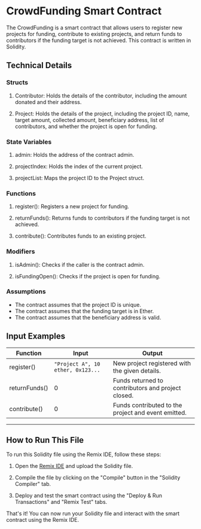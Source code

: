 # CrowdFunding Smart Contract

The CrowdFunding is a smart contract that allows users to register new projects for funding, contribute to existing projects, and return funds to contributors if the funding target is not achieved. This contract is written in Solidity.

## Technical Details

### Structs

1. Contributor: Holds the details of the contributor, including the amount donated and their address.

2. Project: Holds the details of the project, including the project ID, name, target amount, collected amount, beneficiary address, list of contributors, and whether the project is open for funding.

### State Variables

1. admin: Holds the address of the contract admin.

2. projectIndex: Holds the index of the current project.

3. projectList: Maps the project ID to the Project struct.

### Functions

1. register(): Registers a new project for funding.

2. returnFunds(): Returns funds to contributors if the funding target is not achieved.

3. contribute(): Contributes funds to an existing project.

### Modifiers

1. isAdmin(): Checks if the caller is the contract admin.

2. isFundingOpen(): Checks if the project is open for funding.

### Assumptions

- The contract assumes that the project ID is unique.
- The contract assumes that the funding target is in Ether.
- The contract assumes that the beneficiary address is valid.

## Input Examples

| Function      | Input                             | Output                                              |
| ------------- | --------------------------------- | --------------------------------------------------- |
| register()    | `"Project A", 10 ether, 0x123...` | New project registered with the given details.      |
| returnFunds() | 0                                 | Funds returned to contributors and project closed.  |
| contribute()  | 0                                 | Funds contributed to the project and event emitted. |


***

## How to Run This File

To run this Solidity file using the Remix IDE, follow these steps:

1. Open the [Remix IDE](https://remix.ethereum.org) and upload the Solidity file.

2. Compile the file by clicking on the "Compile" button in the "Solidity Compiler" tab.

3. Deploy and test the smart contract using the "Deploy & Run Transactions" and "Remix Test" tabs.

That's it! You can now run your Solidity file and interact with the smart contract using the Remix IDE.
